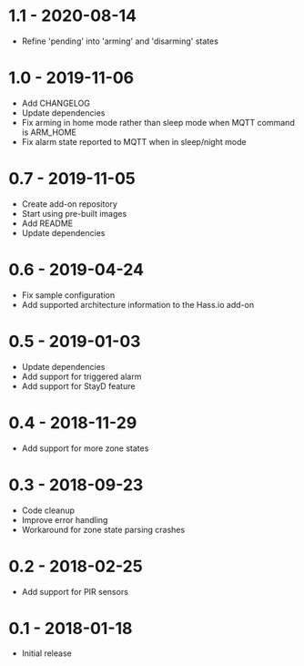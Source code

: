 # 1.1 - 2020-08-14
- Refine 'pending' into 'arming' and 'disarming' states

# 1.0 - 2019-11-06
- Add CHANGELOG
- Update dependencies
- Fix arming in home mode rather than sleep mode when MQTT command is ARM_HOME
- Fix alarm state reported to MQTT when in sleep/night mode

# 0.7 - 2019-11-05
- Create add-on repository
- Start using pre-built images
- Add README
- Update dependencies

# 0.6 - 2019-04-24
- Fix sample configuration
- Add supported architecture information to the Hass.io add-on

# 0.5 - 2019-01-03
- Update dependencies
- Add support for triggered alarm
- Add support for StayD feature

# 0.4 - 2018-11-29
- Add support for more zone states

# 0.3 - 2018-09-23
- Code cleanup
- Improve error handling
- Workaround for zone state parsing crashes

# 0.2 - 2018-02-25
- Add support for PIR sensors

# 0.1 - 2018-01-18
- Initial release
